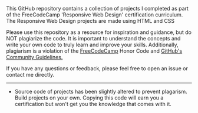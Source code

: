 This GitHub repository contains a collection of projects I completed as part of the FreeCodeCamp 'Responsive Web Design' certification curriculum. The Responsive Web Design projects are made using HTML and CSS

Please use this repository as a resource for inspiration and guidance, but do NOT plagiarize the code. It is important to understand the concepts and write your own code to truly learn and improve your skills. Additionally, plagiarism is a violation of the [FreeCodeCamp](https://www.freecodecamp.org) Honor Code and [GitHub's Community Guidelines.](https://docs.github.com/en/github/site-policy/github-community-guidelines)

If you have any questions or feedback, please feel free to open an issue or contact me directly.

---

* Source code of projects has been slightly altered to prevent plagarism. Build projects on your own. Copying this code will earn you a certification but won't get you the knowledge that comes with it.
